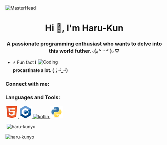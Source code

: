 ![MasterHead](https://static.myfigurecollection.net/upload/pictures/2023/09/07/3745732.gif)
<h1 align="center">Hi 👋, I'm Haru-Kun</h1>
<h3 align="center">A passionate programming enthusiast who wants to delve into this world futher.⸜(｡˃ ᵕ ˂ )⸝♡</h3>
<img align="right" alt="Coding" width="400" src="https://steamuserimages-a.akamaihd.net/ugc/90470964761468233/EBE96184DD5BD1AFD12E7550B87CE0E24D9772AB/?imw=5000&imh=5000&ima=fit&impolicy=Letterbox&imcolor=%23000000&letterbox=false">

- ⚡ Fun fact **I procastinate a lot. (；⌣̀_⌣́)**

<h3 align="left">Connect with me:</h3>
<p align="left">
</p>

<h3 align="left">Languages and Tools:</h3>
<p align="left"> <a href="https://developer.mozilla.org/en-US/docs/Web/HTML" target="_blank" rel="noreferrer"> <img src="https://raw.githubusercontent.com/devicons/devicon/master/icons/html5/html5-original.svg" alt="c" width="40" height="40"/> </a> <a href="https://www.w3schools.com/cpp/" target="_blank" rel="noreferrer"> <img src="https://raw.githubusercontent.com/devicons/devicon/master/icons/cplusplus/cplusplus-original.svg" alt="cplusplus" width="40" height="40"/> </a> <a href="https://kotlinlang.org" target="_blank" rel="noreferrer"> <img src="https://www.vectorlogo.zone/logos/kotlinlang/kotlinlang-icon.svg" alt="kotlin" width="40" height="40"/> </a> <a href="https://www.python.org" target="_blank" rel="noreferrer"> <img src="https://raw.githubusercontent.com/devicons/devicon/master/icons/python/python-original.svg" alt="python" width="40" height="40"/> </a> </p>

<p>&nbsp;<img align="center" src="https://github-readme-stats.vercel.app/api?username=haru-kunyo&show_icons=true&locale=en" alt="haru-kunyo" /></p>

<p><img align="center" src="https://github-readme-streak-stats.herokuapp.com/?user=haru-kunyo&" alt="haru-kunyo" /></p>
